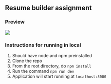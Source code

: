 ## Resume builder assignment

### Preview

<img align="center" src="https://s2.gifyu.com/images/Peek-2021-02-04-07-56187da594820e7e0e.gif">

### Instructions for running in local

1. Should have node and npm preinstalled
2. Clone the repo
3. From the root directory, do `npm install`
4. Run the command `npm run dev`
4. Application will start running at `localhost:3000`
